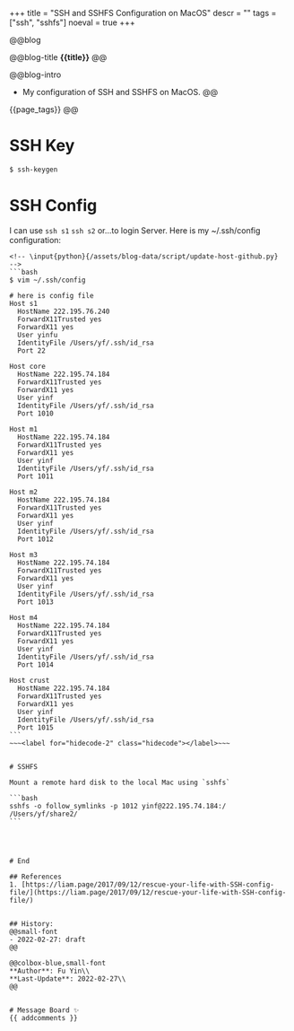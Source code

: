 
+++
title = "SSH and SSHFS Configuration on MacOS"
descr = ""
tags = ["ssh", "sshfs"]
noeval = true
+++



<!-- ####################################
          [1]. Abstract
#################################### -->

@@blog
<!-- a.blog title -->
@@blog-title 
**{{title}}** 
@@
<!-- b.blog intro -->
@@blog-intro
- My configuration of SSH and SSHFS on MacOS.
@@
<!-- c.blog tag -->
{{page_tags}}
@@

<!-- d.toc -->
<!-- \toc -->



<!-- ####################################
          [2]. Content
#################################### -->

# SSH Key

```bash
$ ssh-keygen
```


# SSH Config

I can use `ssh s1` `ssh s2` or...to login Server. Here is my ~/.ssh/config configuration:

~~~<input id="hidecode-2" class="hidecode" type="checkbox">~~~
<!-- \input{python}{/assets/blog-data/script/update-host-github.py}   -->
```bash
$ vim ~/.ssh/config

# here is config file
Host s1
  HostName 222.195.76.240
  ForwardX11Trusted yes
  ForwardX11 yes
  User yinfu
  IdentityFile /Users/yf/.ssh/id_rsa
  Port 22

Host core
  HostName 222.195.74.184
  ForwardX11Trusted yes
  ForwardX11 yes
  User yinf
  IdentityFile /Users/yf/.ssh/id_rsa
  Port 1010

Host m1
  HostName 222.195.74.184
  ForwardX11Trusted yes
  ForwardX11 yes
  User yinf
  IdentityFile /Users/yf/.ssh/id_rsa
  Port 1011

Host m2
  HostName 222.195.74.184
  ForwardX11Trusted yes
  ForwardX11 yes
  User yinf
  IdentityFile /Users/yf/.ssh/id_rsa
  Port 1012

Host m3
  HostName 222.195.74.184
  ForwardX11Trusted yes
  ForwardX11 yes
  User yinf
  IdentityFile /Users/yf/.ssh/id_rsa
  Port 1013

Host m4
  HostName 222.195.74.184
  ForwardX11Trusted yes
  ForwardX11 yes
  User yinf
  IdentityFile /Users/yf/.ssh/id_rsa
  Port 1014

Host crust
  HostName 222.195.74.184
  ForwardX11Trusted yes
  ForwardX11 yes
  User yinf
  IdentityFile /Users/yf/.ssh/id_rsa
  Port 1015
```
~~~<label for="hidecode-2" class="hidecode"></label>~~~


# SSHFS

Mount a remote hard disk to the local Mac using `sshfs`

```bash
sshfs -o follow_symlinks -p 1012 yinf@222.195.74.184:/ /Users/yf/share2/
```




# End

## References
1. [https://liam.page/2017/09/12/rescue-your-life-with-SSH-config-file/](https://liam.page/2017/09/12/rescue-your-life-with-SSH-config-file/)


## History:
@@small-font
- 2022-02-27: draft
@@

@@colbox-blue,small-font
**Author**: Fu Yin\\
**Last-Update**: 2022-02-27\\
@@


# Message Board ✨
{{ addcomments }}